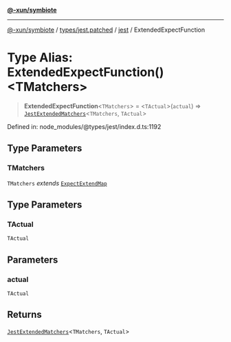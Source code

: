 [**@-xun/symbiote**](../../../../../README.md)

***

[@-xun/symbiote](../../../../../README.md) / [types/jest.patched](../../../README.md) / [jest](../README.md) / ExtendedExpectFunction

# Type Alias: ExtendedExpectFunction()\<TMatchers\>

> **ExtendedExpectFunction**\<`TMatchers`\> = \<`TActual`\>(`actual`) => [`JestExtendedMatchers`](JestExtendedMatchers.md)\<`TMatchers`, `TActual`\>

Defined in: node\_modules/@types/jest/index.d.ts:1192

## Type Parameters

### TMatchers

`TMatchers` *extends* [`ExpectExtendMap`](../interfaces/ExpectExtendMap.md)

## Type Parameters

### TActual

`TActual`

## Parameters

### actual

`TActual`

## Returns

[`JestExtendedMatchers`](JestExtendedMatchers.md)\<`TMatchers`, `TActual`\>
